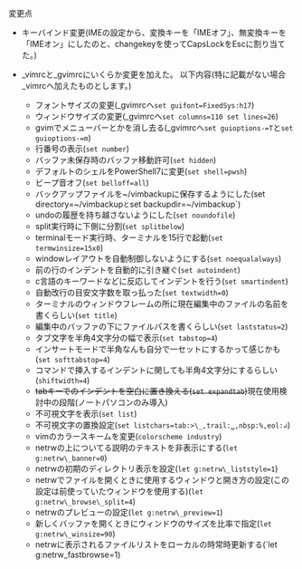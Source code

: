 変更点
- キーバインド変更(IMEの設定から、変換キーを「IMEオフ」、無変換キーを「IMEオン」にしたのと、changekeyを使ってCapsLockをEscに割り当てた。)
- \_vimrcと\_gvimrcにいくらか変更を加えた。
以下内容(特に記載がない場合\_vimrcへ加えたものとします。)

	- フォントサイズの変更(\_gvimrcへ`set guifont=FixedSys:h17`)
	- ウィンドウサイズの変更(\_gvimrcへ`set columns=110 set lines=26`)
	- gvimでメニューバーとかを消し去る(\_gvimrcへ`set guioptions-=T`と`set guioptions-=m`)
	- 行番号の表示(`set number`)
	- バッファ未保存時のバッファ移動許可(`set hidden`)
	- デフォルトのシェルをPowerShell7に変更(`set shell=pwsh`)
	- ビープ音オフ(`set belloff=all`)
	- バックアップファイルを~/vimbackupに保存するようにした(set directory=~/vimbackup`と`set backupdir=~/vimbackup`)
	- undoの履歴を持ち越さないようにした(`set noundofile`)
	- split実行時に下側に分割(`set splitbelow`)
	- terminalモード実行時、ターミナルを15行で起動(`set termwinsize=15x0`)
	- windowレイアウトを自動制御しないようにする(`set noequalalways`)
	- 前の行のインデントを自動的に引き継ぐ(`set autoindent`)
	- c言語のキーワードなどに反応してインデントを行う(`set smartindent`)
    - 自動改行の目安文字数を取っ払った(`set textwidth=0`)
    - ターミナルのウィンドウフレームの所に現在編集中のファイルの名前を書くらしい(`set title`)
    - 編集中のバッファの下にファイルパスを書くらしい(`set laststatus=2`)
    - タブ文字を半角4文字分の幅で表示(`set tabstop=4`)
    - インサートモードで半角なんも自分で一セットにするかって感じかも(`set softtabstop=4`)
    - コマンドで挿入するインデントに関しても半角4文字分にするらしい(`shiftwidth=4`)
    - ~~tabキーでのインデントを空白に置き換える(`set expandtab`)~~現在使用検討中の段階(ノートパソコンのみ導入)
    - 不可視文字を表示(`set list`)
    - 不可視文字の置換設定(`set listchars=tab:>\_,trail:␣,nbsp:%,eol:↲`)
    - vimのカラースキームを変更(`colorscheme industry`)
	- netrwの上についてる説明のテキストを非表示にする(`let g:netrw\_banner=0`)
	- netrwの初期のディレクトリ表示を設定(`let g:netrw\_liststyle=1`)
	- netrwでファイルを開くときに使用するウィンドウと開き方の設定(この設定は前使っていたウィンドウを使用する)(`let g:netrw\_browse\_split=4`)
	- netrwのプレビューの設定(`let g:netrw\_preview=1`)
	- 新しくバッファを開くときにウィンドウのサイズを比率で指定(`let g:netrw\_winsize=90`)
    - netrwに表示されるファイルリストをローカルの時常時更新する(`let g:netrw\_fastbrowse=1)
